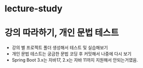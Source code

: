 # lecture-study
강의 따라하기, 개인 문법 테스트
===============================

- 강의 별 프로젝트 폴더 생성해서 테스트 및 실습해보기
- 개인 문법 테스트는 궁금한 문법 코딩 후 커밋해서 나중에 다시 보기
- Spring Boot 3.x는 자바17, 2.x는 자바 11까지 지원해서 안되는거였음.
